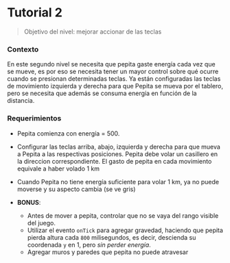 # Tutorial 2

> Objetivo del nivel: mejorar accionar de las teclas

### Contexto

En este segundo nivel se necesita que pepita gaste energía cada vez que se mueve, es por eso se necesita tener un mayor control sobre qué ocurre cuando se presionan determinadas teclas. Ya están configuradas las teclas de movimiento izquierda y derecha para que Pepita se mueva por el tablero, pero se necesita que además se consuma energía en función de la distancia.

### Requerimientos
- Pepita comienza con energía = 500.
- Configurar las teclas arriba, abajo, izquierda y derecha para que mueva a Pepita a las respectivas posiciones. Pepita debe volar un casillero en la direccion correspondiente. El gasto de pepita en cada movimiento equivale a haber volado 1 km
- Cuando Pepita no tiene energía suficiente para volar 1 km, ya no puede moverse y su aspecto cambia (se ve gris)

- **BONUS**: 
  - Antes de mover a pepita, controlar que no se vaya del rango visible del juego.
  - Utilizar el evento `onTick` para agregar gravedad, haciendo que pepita pierda altura cada `800` milisegundos, es decir, descienda su coordenada `y` en 1, pero _sin perder energía_.
  - Agregar muros y paredes que pepita no puede atravesar
